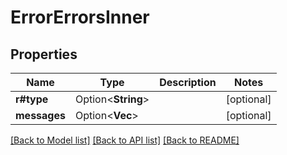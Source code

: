 # ErrorErrorsInner

## Properties

Name | Type | Description | Notes
------------ | ------------- | ------------- | -------------
**r#type** | Option<**String**> |  | [optional]
**messages** | Option<**Vec<String>**> |  | [optional]

[[Back to Model list]](../README.md#documentation-for-models) [[Back to API list]](../README.md#documentation-for-api-endpoints) [[Back to README]](../README.md)


